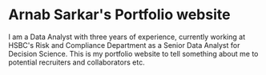 # Arnab Sarkar's Portfolio website

I am a Data Analyst with three years of experience, currently working at HSBC's Risk and Compliance Department as a Senior Data Analyst for Decision Science.
This is my portfolio website to tell something about me to potential recruiters and collaborators etc.
